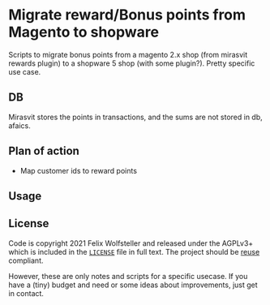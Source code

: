 <!--
SPDX-FileCopyrightText: 2021 Felix Wolfsteller
SPDX-License-Identifier: AGPL-3.0-or-later
-->
# Migrate reward/Bonus points from Magento to shopware

Scripts to migrate bonus points from a magento 2.x shop (from mirasvit rewards
plugin) to a
shopware 5 shop (with some plugin?). Pretty specific use case.

## DB

Mirasvit stores the points in transactions, and the sums are not stored in db,
afaics.

## Plan of action

  * Map customer ids to reward points

## Usage

## License

Code is copyright 2021 Felix Wolfsteller and released under the AGPLv3+ which is
included in the [`LICENSE`](LICENSE) file in full text. The project should be
[reuse](https://reuse.software) compliant.

However, these are only notes and scripts for a specific usecase. If you have a
(tiny) budget and need or some ideas about improvements, just get in contact.
